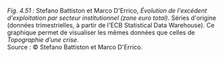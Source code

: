 *Fig. 4.51 :* Stefano Battiston et Marco D'Errico, *Évolution de l'excédent d'exploitation par secteur institutionnel (zone euro total)*. Séries d'origine (données trimestrielles, à partir de l'ECB Statistical Data Warehouse). Ce graphique permet de visualiser les mêmes données que celles de *Topographie d’une crise*.  
Source : © Stefano Battiston et Marco D'Errico.